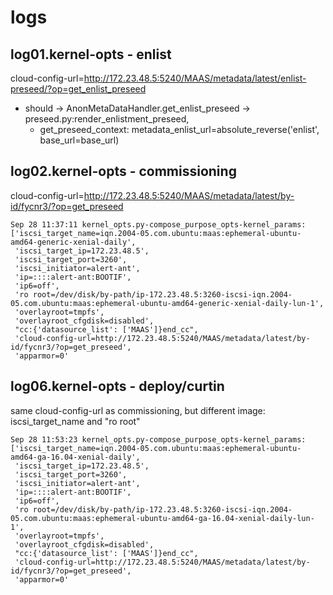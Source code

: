 # logs
## log01.kernel-opts - enlist
cloud-config-url=http://172.23.48.5:5240/MAAS/metadata/latest/enlist-preseed/?op=get_enlist_preseed
* should -> AnonMetaDataHandler.get_enlist_preseed -> preseed.py:render_enlistment_preseed,
  * get_preseed_context: metadata_enlist_url=absolute_reverse('enlist', base_url=base_url)
## log02.kernel-opts - commissioning
cloud-config-url=http://172.23.48.5:5240/MAAS/metadata/latest/by-id/fycnr3/?op=get_preseed
```
Sep 28 11:37:11 kernel_opts.py-compose_purpose_opts-kernel_params: 
['iscsi_target_name=iqn.2004-05.com.ubuntu:maas:ephemeral-ubuntu-amd64-generic-xenial-daily',
 'iscsi_target_ip=172.23.48.5',
 'iscsi_target_port=3260',
 'iscsi_initiator=alert-ant',
 'ip=::::alert-ant:BOOTIF',
 'ip6=off',
 'ro root=/dev/disk/by-path/ip-172.23.48.5:3260-iscsi-iqn.2004-05.com.ubuntu:maas:ephemeral-ubuntu-amd64-generic-xenial-daily-lun-1',
 'overlayroot=tmpfs',
 'overlayroot_cfgdisk=disabled',
 "cc:{'datasource_list': ['MAAS']}end_cc",
 'cloud-config-url=http://172.23.48.5:5240/MAAS/metadata/latest/by-id/fycnr3/?op=get_preseed',
 'apparmor=0'
```

## log06.kernel-opts - deploy/curtin
same cloud-config-url as commissioning, but different image: iscsi_target_name and "ro root"
```
Sep 28 11:53:23 kernel_opts.py-compose_purpose_opts-kernel_params: 
['iscsi_target_name=iqn.2004-05.com.ubuntu:maas:ephemeral-ubuntu-amd64-ga-16.04-xenial-daily',
 'iscsi_target_ip=172.23.48.5',
 'iscsi_target_port=3260',
 'iscsi_initiator=alert-ant',
 'ip=::::alert-ant:BOOTIF',
 'ip6=off',
 'ro root=/dev/disk/by-path/ip-172.23.48.5:3260-iscsi-iqn.2004-05.com.ubuntu:maas:ephemeral-ubuntu-amd64-ga-16.04-xenial-daily-lun-1',
 'overlayroot=tmpfs',
 'overlayroot_cfgdisk=disabled',
 "cc:{'datasource_list': ['MAAS']}end_cc",
 'cloud-config-url=http://172.23.48.5:5240/MAAS/metadata/latest/by-id/fycnr3/?op=get_preseed',
 'apparmor=0'
```
